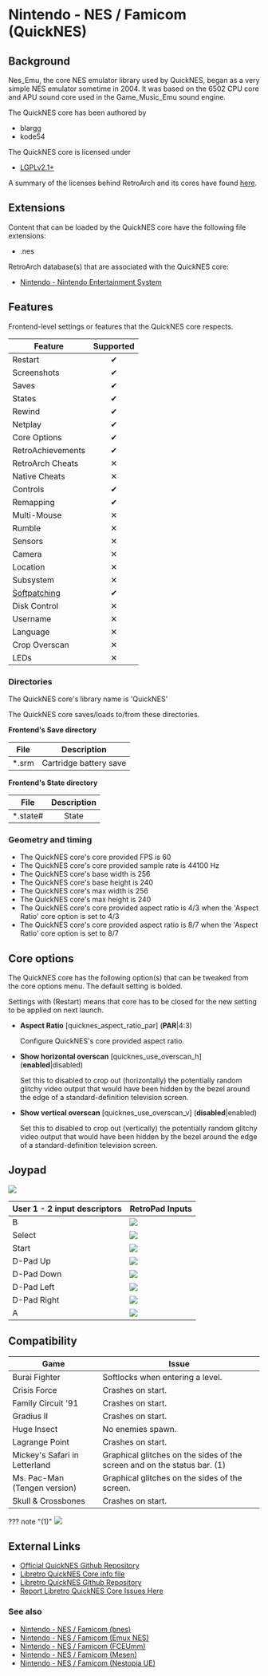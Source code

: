 # Nintendo - NES / Famicom (QuickNES)

## Background

Nes_Emu, the core NES emulator library used by QuickNES, began as a very simple NES emulator sometime in 2004. It was based on the 6502 CPU core and APU sound core used in the Game_Music_Emu sound engine.

The QuickNES core has been authored by

- blargg
- kode54

The QuickNES core is licensed under

- [LGPLv2.1+](https://github.com/kode54/QuickNES/blob/master/COPYING)

A summary of the licenses behind RetroArch and its cores have found [here](https://docs.libretro.com/tech/licenses/).

## Extensions

Content that can be loaded by the QuickNES core have the following file extensions:

- .nes

RetroArch database(s) that are associated with the QuickNES core:

- [Nintendo - Nintendo Entertainment System](https://github.com/libretro/libretro-database/blob/master/rdb/Nintendo%20-%20Nintendo%20Entertainment%20System.rdb)

## Features

Frontend-level settings or features that the QuickNES core respects.

| Feature           | Supported |
|-------------------|:---------:|
| Restart           | ✔         |
| Screenshots       | ✔         |
| Saves             | ✔         |
| States            | ✔         |
| Rewind            | ✔         |
| Netplay           | ✔         |
| Core Options      | ✔         |
| RetroAchievements | ✔         |
| RetroArch Cheats  | ✕         |
| Native Cheats     | ✕         |
| Controls          | ✔         |
| Remapping         | ✔         |
| Multi-Mouse       | ✕         |
| Rumble            | ✕         |
| Sensors           | ✕         |
| Camera            | ✕         |
| Location          | ✕         |
| Subsystem         | ✕         |
| [Softpatching](https://docs.libretro.com/guides/softpatching/) | ✔         |
| Disk Control      | ✕         |
| Username          | ✕         |
| Language          | ✕         |
| Crop Overscan     | ✕         |
| LEDs              | ✕         |

### Directories

The QuickNES core's library name is 'QuickNES'

The QuickNES core saves/loads to/from these directories.

**Frontend's Save directory**

| File  | Description            |
|:-----:|:----------------------:|
| *.srm | Cartridge battery save |

**Frontend's State directory**

| File     | Description |
|:--------:|:-----------:|
| *.state# | State       |

### Geometry and timing

- The QuickNES core's core provided FPS is 60
- The QuickNES core's core provided sample rate is 44100 Hz
- The QuickNES core's base width is 256
- The QuickNES core's base height is 240
- The QuickNES core's max width is 256
- The QuickNES core's max height is 240
- The QuickNES core's core provided aspect ratio is 4/3 when the 'Aspect Ratio' core option is set to 4/3
- The QuickNES core's core provided aspect ratio is 8/7 when the 'Aspect Ratio' core option is set to 8/7

## Core options

The QuickNES core has the following option(s) that can be tweaked from the core options menu. The default setting is bolded. 

Settings with (Restart) means that core has to be closed for the new setting to be applied on next launch.

- **Aspect Ratio** [quicknes_aspect_ratio_par] (**PAR**|4:3)

	Configure QuickNES's core provided aspect ratio.
	
- **Show horizontal overscan** [quicknes_use_overscan_h] (**enabled**|disabled)

	Set this to disabled to crop out (horizontally) the potentially random glitchy video output that would have been hidden by the bezel around the edge of a standard-definition television screen.
	
- **Show vertical overscan** [quicknes_use_overscan_v] (**disabled**|enabled)

	Set this to disabled to crop out (vertically) the potentially random glitchy video output that would have been hidden by the bezel around the edge of a standard-definition television screen.
	
## Joypad

![](../image/Controller/nes.png)

| User 1 - 2 input descriptors | RetroPad Inputs                             |
|------------------------------|---------------------------------------------|
| B                            | ![](../image/retropad/retro_b.png)          |
| Select                       | ![](../image/retropad/retro_select.png)     |
| Start                        | ![](../image/retropad/retro_start.png)      |
| D-Pad Up                     | ![](../image/retropad/retro_dpad_up.png)    |
| D-Pad Down                   | ![](../image/retropad/retro_dpad_down.png)  |
| D-Pad Left                   | ![](../image/retropad/retro_dpad_left.png)  |
| D-Pad Right                  | ![](../image/retropad/retro_dpad_right.png) |
| A                            | ![](../image/retropad/retro_a.png)          |

## Compatibility

| Game                          | Issue                                                                    |
|-------------------------------|--------------------------------------------------------------------------|
| Burai Fighter                 | Softlocks when entering a level.                                         |
| Crisis Force                  | Crashes on start.                                                        |
| Family Circuit '91            | Crashes on start.                                                        |
| Gradius II                    | Crashes on start.                                                        |
| Huge Insect                   | No enemies spawn.                                                        |
| Lagrange Point                | Crashes on start.                                                        |
| Mickey's Safari in Letterland | Graphical glitches on the sides of the screen and on the status bar. (1) |
| Ms. Pac-Man (Tengen version)  | Graphical glitches on the sides of the screen.                           |
| Skull & Crossbones            | Crashes on start.                                                        |

??? note "(1)"
    ![](../image/core/quicknes/mickey.png)

## External Links

- [Official QuickNES Github Repository](https://github.com/kode54/QuickNES)
- [Libretro QuickNES Core info file](https://github.com/libretro/libretro-super/blob/master/dist/info/quicknes_libretro.info)
- [Libretro QuickNES Github Repository](https://github.com/libretro/QuickNES_Core)
- [Report Libretro QuickNES Core Issues Here](https://github.com/libretro/QuickNES_Core/issues)

### See also

- [Nintendo - NES / Famicom (bnes)](https://docs.libretro.com/library/bnes/)
- [Nintendo - NES / Famicom (Emux NES)](https://docs.libretro.com/library/emux_nes/)
- [Nintendo - NES / Famicom (FCEUmm)](https://docs.libretro.com/library/fceumm/)
- [Nintendo - NES / Famicom (Mesen)](https://docs.libretro.com/library/mesen/)
- [Nintendo - NES / Famicom (Nestopia UE)](https://docs.libretro.com/library/nestopia_ue/)